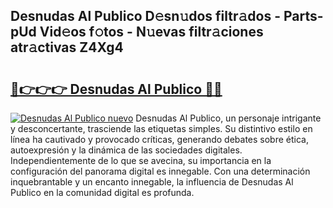 ## Desnudas Al Publico D𝚎sn𝚞dos filtr𝚊dos - Parts-pUd Vid𝚎os f𝚘tos - N𝚞evas filtr𝚊ciones atr𝚊ctivas Z4Xg4

# <h2><a href="http://mb8p2h.tromn.icu/?c=Desnudas+Al+Publico">🔗👉👉👉 Desnudas Al Publico 🔗🔗</a></h2>

[![Desnudas Al Publico nuevo](https://i.imgur.com/pEAQMta.gif)](http://mb8p2h.tromn.icu/?c=Desnudas+Al+Publico)
Desnudas Al Publico, un personaje intrigante y desconcertante, trasciende las etiquetas simples. Su distintivo estilo en línea ha cautivado y provocado críticas, generando debates sobre ética, autoexpresión y la dinámica de las sociedades digitales. Independientemente de lo que se avecina, su importancia en la configuración del panorama digital es innegable. Con una determinación inquebrantable y un encanto innegable, la influencia de Desnudas Al Publico en la comunidad digital es profunda.
